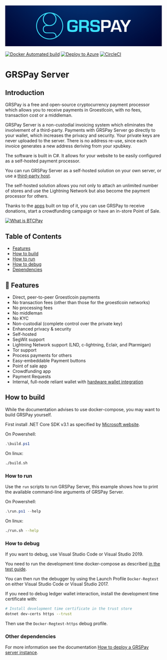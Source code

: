 ![GRSPay Server](BTCPayServer/wwwroot/img/btc_pay_BG_twitter.png)

[![Docker Automated build](https://img.shields.io/docker/automated/jrottenberg/ffmpeg.svg)](https://hub.docker.com/r/btcpayserver/btcpayserver/)
[![Deploy to Azure](https://azuredeploy.net/deploybutton.svg)](https://portal.azure.com/#create/Microsoft.Template/uri/https%3A%2F%2Fraw.githubusercontent.com%2Fbtcpayserver%2Fbtcpayserver-azure%2Fmaster%2Fazuredeploy.json)
[![CircleCI](https://circleci.com/gh/btcpayserver/btcpayserver.svg?style=svg)](https://circleci.com/gh/btcpayserver/btcpayserver)

# GRSPay Server

## Introduction

GRSPay is a free and open-source cryptocurrency payment processor which allows you to receive payments in Groestlcoin, with no fees, transaction cost or a middleman.

GRSPay Server is a non-custodial invoicing system which eliminates the involvement of a third-party. Payments with GRSPay Server go directly to your wallet, which increases the privacy and security. Your private keys are never uploaded to the server. There is no address re-use, since each invoice generates a new address deriving from your xpubkey.

The software is built in C#. It allows for your website to be easily configured as a self-hosted payment processor.

You can run GRSPay Server as a self-hosted solution on your own server, or use a [third-party host](https://docs.btcpayserver.org/ThirdPartyHosting/).

The self-hosted solution allows you not only to attach an unlimited number of stores and use the Lightning Network but also become the payment processor for others.

Thanks to the [apps](https://docs.btcpayserver.org/Apps/) built on top of it, you can use GRSPay to receive donations, start a crowdfunding campaign or have an in-store Point of Sale.

[![What is BTCPay](https://img.youtube.com/vi/q7xJMno_B3U/sddefault.jpg)](https://www.youtube.com/watch?v=q7xJMno_B3U "What is BTCPay")

## Table of Contents

* [Features](#features)
* [How to build](#how-to-build)
* [How to run](#how-to-run)
* [How to debug](#how-to-debug)
* [Dependencies](#other-dependencies)

## 🎨 Features

* Direct, peer-to-peer Groestlcoin payments
* No transaction fees (other than those for the groestlcoin networks)
* No processing fees
* No middleman
* No KYC
* Non-custodial (complete control over the private key)
* Enhanced privacy & security
* Self-hosted
* SegWit support
* Lightning Network support (LND, c-lightning, Eclair, and Ptarmigan)
* Tor support
* Process payments for others
* Easy-embeddable Payment buttons
* Point of sale app
* Crowdfunding app
* Payment Requests
* Internal, full-node reliant wallet with [hardware wallet integration](https://docs.btcpayserver.org/Vault/)

## How to build

While the documentation advises to use docker-compose, you may want to build GRSPay yourself.

First install .NET Core SDK v3.1 as specified by [Microsoft website](https://dotnet.microsoft.com/download/dotnet-core/3.1).

On Powershell:

```powershell
.\build.ps1
```

On linux:

```sh
./build.sh
```

### How to run

Use the `run` scripts to run GRSPay Server, this example shows how to print the available command-line arguments of GRSPay Server.

On Powershell:

```powershell
.\run.ps1 --help
```

On linux:

```sh
./run.sh --help
```

### How to debug

If you want to debug, use Visual Studio Code or Visual Studio 2019.

You need to run the development time docker-compose as described [in the test guide](./BTCPayServer.Tests/README.md).

You can then run the debugger by using the Launch Profile `Docker-Regtest` on either Visual Studio Code or Visual Studio 2017.

If you need to debug ledger wallet interaction, install the development time certificate with:

```bash
# Install development time certificate in the trust store
dotnet dev-certs https --trust
```
Then use the `Docker-Regtest-https` debug profile.

### Other dependencies

For more information see the documentation [How to deploy a GRSPay server instance](https://github.com/groestlcoin/btcpayserver-doc/#deployment).
